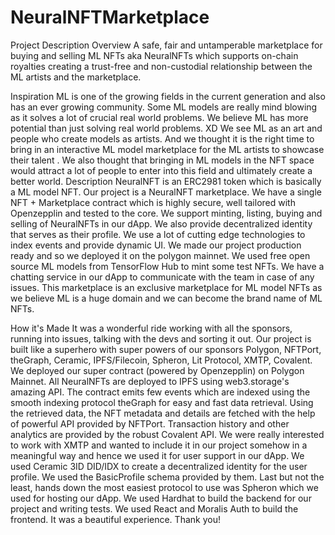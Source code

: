 # NeuralNFTMarketplace

Project Description
Overview
A safe, fair and untamperable marketplace for buying and selling ML NFTs aka NeuralNFTs which supports on-chain royalties creating a trust-free and non-custodial relationship between the ML artists and the marketplace.

Inspiration
ML is one of the growing fields in the current generation and also has an ever growing community.
Some ML models are really mind blowing as it solves a lot of crucial real world problems.
We believe ML has more potential than just solving real world problems. XD
We see ML as an art and people who create models as artists.
And we thought it is the right time to bring in an interactive ML model marketplace for the ML artists to showcase their talent .
We also thought that bringing in ML models in the NFT space would attract a lot of people to enter into this field and ultimately create a better world.
Description
NeuralNFT is an ERC2981 token which is basically a ML model NFT. Our project is a NeuralNFT marketplace. We have a single NFT + Marketplace contract which is highly secure, well tailored with Openzepplin and tested to the core. We support minting, listing, buying and selling of NeuralNFTs in our dApp. We also provide decentralized identity that serves as their profile. We use a lot of cutting edge technologies to index events and provide dynamic UI. We made our project production ready and so we deployed it on the polygon mainnet. We used free open source ML models from TensorFlow Hub to mint some test NFTs. We have a chatting service in our dApp to communicate with the team in case of any issues. This marketplace is an exclusive marketplace for ML model NFTs as we believe ML is a huge domain and we can become the brand name of ML NFTs.

How it's Made
It was a wonderful ride working with all the sponsors, running into issues, talking with the devs and sorting it out. Our project is built like a superhero with super powers of our sponsors Polygon, NFTPort, theGraph, Ceramic, IPFS/Filecoin, Spheron, Lit Protocol, XMTP, Covalent. We deployed our super contract (powered by Openzepplin) on Polygon Mainnet. All NeuralNFTs are deployed to IPFS using web3.storage's amazing API. The contract emits few events which are indexed using the smooth indexing protocol theGraph for easy and fast data retrieval. Using the retrieved data, the NFT metadata and details are fetched with the help of powerful API provided by NFTPort. Transaction history and other analytics are provided by the robust Covalent API. We were really interested to work with XMTP and wanted to include it in our project somehow in a meaningful way and hence we used it for user support in our dApp. We used Ceramic 3ID DID/IDX to create a decentralized identity for the user profile. We used the BasicProfile schema provided by them. Last but not the least, hands down the most easiest protocol to use was Spheron which we used for hosting our dApp. We used Hardhat to build the backend for our project and writing tests. We used React and Moralis Auth to build the frontend. It was a beautiful experience. Thank you!
